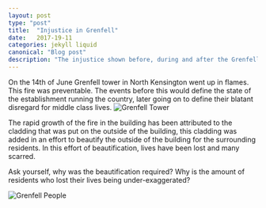 ```yaml
--- 
layout: post 
type: "post" 
title:  "Injustice in Grenfell" 
date:   2017-19-11 
categories: jekyll liquid 
canonical: "Blog post" 
description: "The injustice shown before, during and after the Grenfell disaster." 
--- 
```

 
On the 14th of June Grenfell tower in North Kensington went up in flames. This fire was preventable. The events before this would define the state of the establishment running the country, later going on to define their blatant disregard for middle class lives.
![Grenfell Tower]({{site.baseurl}}/images/grenfell-fire.jpeg) 
 
The rapid growth of the fire in the building has been attributed to the cladding that was put on the outside of the building, this cladding was added in an effort to beautify the outside of the building for the surrounding residents. In this effort of beautification, lives have been lost and many scarred. 

Ask yourself, why was the beautification required?
Why is the amount of residents who lost their lives being under-exaggerated? 

![Grenfell People]({{site.baseurl}}/images/grenfell-tower-crying.jpg) 